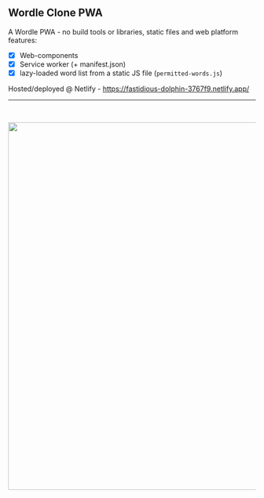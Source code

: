 ## Wordle Clone PWA

A Wordle PWA - no build tools or libraries, static files and web platform features:
- [x] Web-components 
- [x] Service worker (+ manifest.json)
- [x] lazy-loaded word list from a static JS file (`permitted-words.js`)

Hosted/deployed @ Netlify - https://fastidious-dolphin-3767f9.netlify.app/

---

<br>

<p align="center">
  <img src="https://github-production-user-asset-6210df.s3.amazonaws.com/40725451/314169994-d11872f3-a1ba-4174-9e2d-01f4b3ba217a.gif?X-Amz-Algorithm=AWS4-HMAC-SHA256&X-Amz-Credential=AKIAVCODYLSA53PQK4ZA%2F20240319%2Fus-east-1%2Fs3%2Faws4_request&X-Amz-Date=20240319T175017Z&X-Amz-Expires=300&X-Amz-Signature=1079542539ce01df79e5a89600c44ad429f83daa07f20fc6ba2332c25981d03a&X-Amz-SignedHeaders=host&actor_id=40725451&key_id=0&repo_id=512818886" height="750" />
</p>
